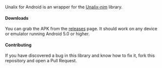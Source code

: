 Unalix for Android is an wrapper for the [Unalix-nim](https://github.com/AmanoTeam/Unalix-nim) library.

#### Downloads

You can grab the APK from the [releases](https://github.com/AmanoTeam/UnalixAndroid/releases/latest) page. It should work on any device or emulator running Android 5.0 or higher.

#### Contributing

If you have discovered a bug in this library and know how to fix it, fork this repository and open a Pull Request.
